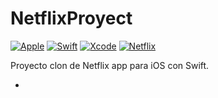 # NetflixProyect

[![Apple](https://img.shields.io/badge/iOS-999999?style=for-the-badge&logo=apple&logoColor=white&labelColor=101010)]()
[![Swift](https://img.shields.io/badge/Swift-FA7343?style=for-the-badge&logo=swift&logoColor=white&labelColor=101010)]()
[![Xcode](https://img.shields.io/badge/Xcode-1575F9?style=for-the-badge&logo=xcode&logoColor=white&labelColor=101010)]()
[![Netflix](https://img.shields.io/badge/Netflix-FF0000?style=for-the-badge&logo=netflix&logoColor=white&labelColor=101010)]()


Proyecto clon de Netflix app para iOS con Swift.

-